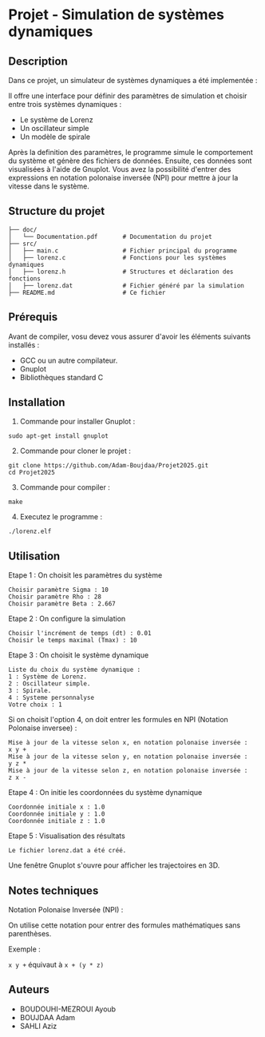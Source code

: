 # Projet - Simulation de systèmes dynamiques

## Description

Dans ce projet, un simulateur de systèmes dynamiques a été implementée : 

 Il offre une interface pour définir des paramètres de simulation et choisir entre trois systèmes dynamiques :

 - Le système de Lorenz
 - Un oscillateur simple
 - Un modèle de spirale

Après la definition des paramètres, le programme simule le comportement du système et génère des fichiers de données. Ensuite, ces données sont visualisées à l'aide de Gnuplot. Vous avez la possibilité d'entrer des expressions en notation polonaise inversée (NPI) pour mettre à jour la vitesse dans le système.

## Structure du projet

```Projet2025/
├── doc/
│   └── Documentation.pdf       # Documentation du projet
├── src/
│   ├── main.c                  # Fichier principal du programme
│   ├── lorenz.c                # Fonctions pour les systèmes dynamiques
│   ├── lorenz.h                # Structures et déclaration des fonctions
│   ├── lorenz.dat              # Fichier généré par la simulation
├── README.md                   # Ce fichier
```


## Prérequis

Avant de compiler, vosu devez vous assurer d'avoir les éléments suivants installés :

- GCC ou un autre compilateur.
- Gnuplot
- Bibliothèques standard C

## Installation

1. Commande pour installer Gnuplot :
```
sudo apt-get install gnuplot
```

2. Commande pour cloner le projet :
```
git clone https://github.com/Adam-Boujdaa/Projet2025.git
cd Projet2025
```

3. Commande pour compiler :
```
make
```

4. Executez le programme :
```
./lorenz.elf
```


## Utilisation

Etape 1 : On choisit les paramètres du système 
```
Choisir paramètre Sigma : 10
Choisir paramètre Rho : 28
Choisir paramètre Beta : 2.667
```

Etape 2 : On configure la simulation
```
Choisir l'incrément de temps (dt) : 0.01
Choisir le temps maximal (Tmax) : 10
```

Etape 3 : On choisit le système dynamique 
```
Liste du choix du système dynamique :
1 : Système de Lorenz.
2 : Oscillateur simple.
3 : Spirale.
4 : Systeme personnalyse
Votre choix : 1
```

Si on choisit l'option 4, on doit entrer les formules en NPI (Notation Polonaise inversee) :
```
Mise à jour de la vitesse selon x, en notation polonaise inversée :
x y +
Mise à jour de la vitesse selon y, en notation polonaise inversée :
y z *
Mise à jour de la vitesse selon z, en notation polonaise inversée :
z x -
```


Etape 4 : On initie les coordonnées du système dynamique
```
Coordonnée initiale x : 1.0
Coordonnée initiale y : 1.0
Coordonnée initiale z : 1.0
```


Etape 5 : Visualisation des résultats

```
Le fichier lorenz.dat a été créé.
```

Une fenêtre Gnuplot s'ouvre pour afficher les trajectoires en 3D.


  
## Notes techniques

Notation Polonaise Inversée (NPI) :

On utilise cette notation pour entrer des formules mathématiques sans parenthèses. 

Exemple : 

```x y +``` équivaut à ```x + (y * z)```

## Auteurs

- BOUDOUHI-MEZROUI Ayoub
- BOUJDAA Adam
- SAHLI Aziz

